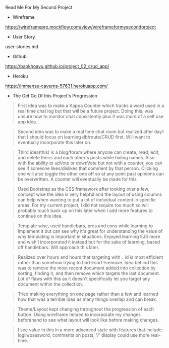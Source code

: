 Read Me For My Second Project





- Wireframe

https://wireframepro.mockflow.com/view/wireframeformysecondproject

- User Story

user-stories.md

- Github

https://baokhoavu.github.io/project_02_crud_app/

- Heroku

https://immense-caverns-57631.herokuapp.com/

- The Get Go Of this Project's Progression

> First idea was to make a Kappa Counter which tracks a word used in a
  real time chat log but that will be a future project. Doing this, was
  unsure how to monitor chat consistently plus it was more of a self
  use app idea.

> Second idea was to make a real time chat room but realized after day1
  that I should focus on learning db/route/CRUD first. Will want to
  eventually incorporate this later on.

> Third idea(this) is a blog/forum where anyone can create, read, edit,
  and delete theirs and each other's posts while hiding names. Also with
  the ability to upVote or downVote but not with a counter, you can see
  if someone likes/dislikes that comment by that person. Clicking one will
  also toggle the other one off so at any point past opinions can be
  overwritten. A counter will eventually be made for this.

> Used Bootstrap as the CSS framework after looking over a few, concept
  wise the idea is very helpful and the layout of using columns can help
  when wanting to put a lot of individual content in specific areas. For
  my current project, I did not require too much so will probably touch
  back up on this later when I add more features to continue on this idea.

> Template wise, used handlebars, pros and cons while learning to
  implement it but can see why it's great for understanding the value of
  why templating is important in situations. Enjoyed learning EJS more
  and wish I incorporated it instead but for the sake of learning, based
  off handlebars. Will approach this later.

> Realized over hours and hours that targeting with ._id is most efficient
  rather than somehow trying to find->sort->remove. Idea behind this was
  to remove the most recent document added into collection by sorting,
  finding it, and then remove which targets the last document. Lot of flaws
  with this as it doesn't specifically let you target any document within
  the collection.

> Tried making everything on one page rather than a few and learned how
  that was a terrible idea as many things overlap and can break.

> Theme/Layout kept changing throughout the progression of each button.
  Using wireframe helped to incorporate my changes beforehand to see
  what layout will look like before making changes.

> I see value in this in a more advanced state with features that include:
  login/password, comments on posts, '/' display could use more real-time.

